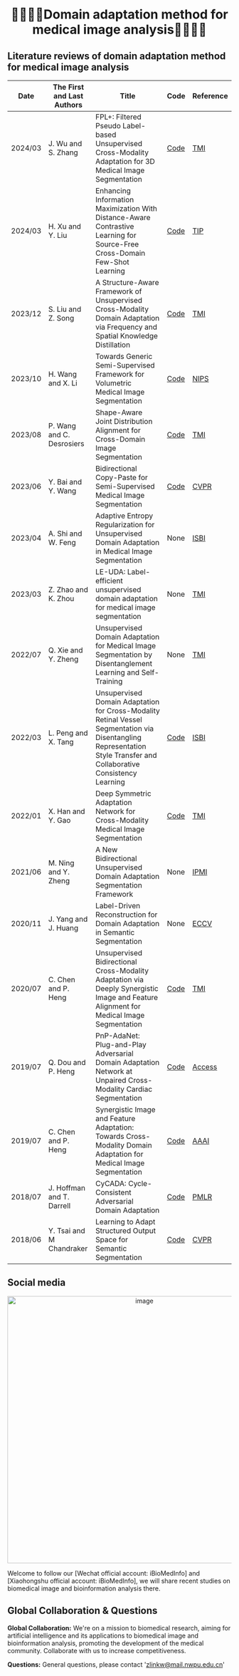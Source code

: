 # <p align="center">👨🏻‍⚕️🏥Domain adaptation method for medical image analysis👨🏻‍💻🤖</p>

## Literature reviews of domain adaptation method for medical image analysis

| Date    | The First and Last Authors | Title                                                                                                                                                                | Code                                                                        | Reference                                                                                                                                                    |
|---------|----------------------------|----------------------------------------------------------------------------------------------------------------------------------------------------------------------|-----------------------------------------------------------------------------|--------------------------------------------------------------------------------------------------------------------------------------------------------------|
| 2024/03 | J. Wu and S. Zhang         | FPL+: Filtered Pseudo Label-based Unsupervised Cross-Modality Adaptation for 3D Medical Image Segmentation                                                           | [Code](https://github.com/HiLab-git/FPL-plus)                               | [TMI](https://ieeexplore.ieee.org/abstract/document/10497129)                                                                                                |
| 2024/03 | H. Xu and Y. Liu           | Enhancing Information Maximization With Distance-Aware Contrastive Learning for Source-Free Cross-Domain Few-Shot Learning                                           | [Code](https://github.com/xuhuali-mxj/IM-DCL)                               | [TIP](https://ieeexplore.ieee.org/abstract/document/10471355)                                                                                                |
| 2023/12 | S. Liu and Z. Song         | A Structure-Aware Framework of Unsupervised Cross-Modality Domain Adaptation via Frequency and Spatial Knowledge Distillation                                        | [Code](https://github.com/slliuEric/FSUDA)                                  | [TMI](https://ieeexplore.ieee.org/abstract/document/10261458)                                                                                                |
| 2023/10 | H. Wang and X. Li          | Towards Generic Semi-Supervised Framework for Volumetric Medical Image Segmentation                                                                                  | [Code](https://github.com/xmed-lab/GenericSSL)                              | [NIPS](https://proceedings.neurips.cc/paper_files/paper/2023/hash/05dc08730e32441edff52b0fa6caab5f-Abstract-Conference.html)                                 |
| 2023/08 | P. Wang and C. Desrosiers  | Shape-Aware Joint Distribution Alignment for Cross-Domain Image Segmentation                                                                                         | [Code](https://github.com/WangPing521/Domain_adaptation_shape_prior)        | [TMI](https://ieeexplore.ieee.org/abstract/document/10050093)                                                                                                |
| 2023/06 | Y. Bai and Y. Wang         | Bidirectional Copy-Paste for Semi-Supervised Medical Image Segmentation                                                                                              | [Code](https://github.com/DeepMed-Lab-ECNU/BCP)                             | [CVPR](https://openaccess.thecvf.com/content/CVPR2023/html/Bai_Bidirectional_Copy-Paste_for_Semi-Supervised_Medical_Image_Segmentation_CVPR_2023_paper.html) |
| 2023/04 | A. Shi and W. Feng         | Adaptive Entropy Regularization for Unsupervised Domain Adaptation in Medical Image Segmentation                                                                     | None                                                                        | [ISBI](https://ieeexplore.ieee.org/abstract/document/10230637)                                                                                               |
| 2023/03 | Z. Zhao and K. Zhou        | LE-UDA: Label-efficient unsupervised domain adaptation for medical image segmentation                                                                                | None                                                                        | [TMI](https://ieeexplore.ieee.org/abstract/document/9919170)                                                                                                 |
| 2022/07 | Q. Xie and Y. Zheng        | Unsupervised Domain Adaptation for Medical Image Segmentation by Disentanglement Learning and Self-Training                                                          | None                                                                        | [TMI](https://ieeexplore.ieee.org/abstract/document/9832940)                                                                                                 |
| 2022/03 | L. Peng and X. Tang        | Unsupervised Domain Adaptation for Cross-Modality Retinal Vessel Segmentation via Disentangling Representation Style Transfer and Collaborative Consistency Learning | [Code](https://github.com/lkpengcs/DCDA)                                    | [ISBI](https://ieeexplore.ieee.org/abstract/document/9761675)                                                                                                |
| 2022/01 | X. Han and Y. Gao          | Deep Symmetric Adaptation Network for Cross-Modality Medical Image Segmentation                                                                                      | [Code](https://github.com/ting2696/DeepSymmetric-Adaptation-Network)        | [TMI](https://ieeexplore.ieee.org/abstract/document/9514499)                                                                                                 |
| 2021/06 | M. Ning and Y. Zheng       | A New Bidirectional Unsupervised Domain Adaptation Segmentation Framework                                                                                            | None                                                                        | [IPMI](https://link.springer.com/chapter/10.1007/978-3-030-78191-0_38)                                                                                       |
| 2020/11 | J. Yang and J. Huang       | Label-Driven Reconstruction for Domain Adaptation in Semantic Segmentation                                                                                           | None                                                                        | [ECCV](https://link.springer.com/chapter/10.1007/978-3-030-58583-9_29)                                                                                       |
| 2020/07 | C. Chen and P. Heng        | Unsupervised Bidirectional Cross-Modality Adaptation via Deeply Synergistic Image and Feature Alignment for Medical Image Segmentation                               | [Code](https://github.com/cchen-cc/SIFA)                                    | [TMI](https://ieeexplore.ieee.org/abstract/document/8988158)                                                                                                 |
| 2019/07 | Q. Dou and P. Heng         | PnP-AdaNet: Plug-and-Play Adversarial Domain Adaptation Network at Unpaired Cross-Modality Cardiac Segmentation                                                      | [Code](https://github.com/carrenD/Medical-Cross-Modality-Domain-Adaptation) | [Access](https://ieeexplore.ieee.org/abstract/document/8764342)                                                                                              |
| 2019/07 | C. Chen and P. Heng        | Synergistic Image and Feature Adaptation: Towards Cross-Modality Domain Adaptation for Medical Image Segmentation                                                    | [Code](https://github.com/cchen-cc/SIFA)                                    | [AAAI](https://ojs.aaai.org/index.php/AAAI/article/view/3874)                                                                                                |
| 2018/07 | J. Hoffman and T. Darrell  | CyCADA: Cycle-Consistent Adversarial Domain Adaptation                                                                                                               | [Code](https://github.com/jhoffman/cycada_release)                          | [PMLR](https://proceedings.mlr.press/v80/hoffman18a)                                                                                                         |
| 2018/06 | Y. Tsai and M Chandraker   | Learning to Adapt Structured Output Space for Semantic Segmentation                                                                                                  | [Code](https://github.com/wasidennis/AdaptSegNet)                           | [CVPR](https://openaccess.thecvf.com/content_cvpr_2018/html/Tsai_Learning_to_Adapt_CVPR_2018_paper.html)                                                     |

## Social media

<p align="center"><img width="600" alt="image" src="https://github.com/BioMedIA-repo/.github/blob/052046a248d3831a599e11c85ff94cdd658c5abc/pic/wechat.png" height=""></p> 
Welcome to follow our [Wechat official account: iBioMedInfo] and [Xiaohongshu official account: iBioMedInfo], we will share recent studies on biomedical image and bioinformation analysis there.

## Global Collaboration & Questions

**Global Collaboration:** We're on a mission to biomedical research, aiming for artificial intelligence and its
applications to biomedical image and bioinformation analysis, promoting the development of the medical community.
Collaborate with us to increase competitiveness.

**Questions:** General questions, please contact 'zlinkw@mail.nwpu.edu.cn'
